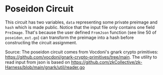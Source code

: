 # Poseidon Circuit

This circuit has two variables, `data` representing some private preimage and `hash` which is made public.  Notice that the input file only contains one field `PreImage`.  That's because the user defined `FromJson` function (see line 50 of `poseidon_ext.go`) can transform the preimage into a hash before constructing the circuit assignment.

Source: The poseidon circuit comes from Vocdoni's gnark crypto primitives: https://github.com/vocdoni/gnark-crypto-primitives/tree/main.  The utility to read input from json is based on https://github.com/zkCollective/zk-Harness/blob/main/gnark/util/reader.go